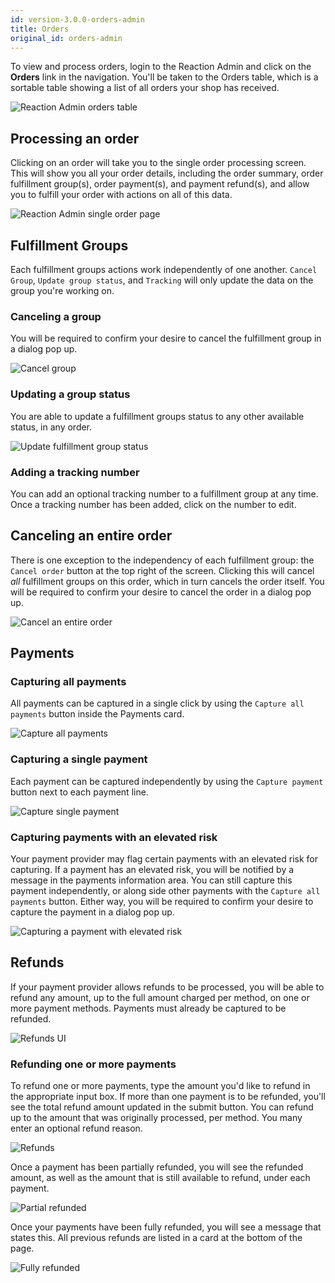 ```yaml
---
id: version-3.0.0-orders-admin
title: Orders
original_id: orders-admin
---
```


To view and process orders, login to the Reaction Admin and click on the <i class="font-icon fa fa-inbox"></i> **Orders** link in the navigation. You'll be taken to the Orders table, which is a sortable table showing a list of all orders your shop has received.

![](/assets/operator-guide-orders-table.png "Reaction Admin orders table")

## Processing an order

Clicking on an order will take you to the single order processing screen. This will show you all your order details, including the order summary, order fulfillment group(s), order payment(s), and payment refund(s), and allow you to fulfill your order with actions on all of this data.

![](/assets/operator-guide-single-order.png "Reaction Admin single order page")

## Fulfillment Groups

Each fulfillment groups actions work independently of one another. `Cancel Group`, `Update group status`, and `Tracking` will only update the data on the group you're working on.

### Canceling a group

You will be required to confirm your desire to cancel the fulfillment group in a dialog pop up.

![](/assets/operator-guide-cancel-group.png "Cancel group")

### Updating a group status

You are able to update a fulfillment groups status to any other available status, in any order.

![](/assets/operator-guide-update-group-status.png "Update fulfillment group status")

### Adding a tracking number

You can add an optional tracking number to a fulfillment group at any time. Once a tracking number has been added, click on the number to edit.

## Canceling an entire order

There is one exception to the independency of each fulfillment group: the `Cancel order` button at the top right of the screen. Clicking this will cancel _*all*_ fulfillment groups on this order, which in turn cancels the order itself. You will be required to confirm your desire to cancel the order in a dialog pop up.

![](/assets/operator-guide-single-order-cancel-order.png "Cancel an entire order")

## Payments

### Capturing all payments

All payments can be captured in a single click by using the `Capture all payments` button inside the Payments card.

![](/assets/operator-guide-capture-all-payments.png "Capture all payments")

### Capturing a single payment

Each payment can be captured independently by using the `Capture payment` button next to each payment line.

![](/assets/operator-guide-capture-single-payment.png "Capture single payment")

### Capturing payments with an elevated risk

Your payment provider may flag certain payments with an elevated risk for capturing. If a payment has an elevated risk, you will be notified by a message in the payments information area. You can still capture this payment independently, or along side other payments with the `Capture all payments` button. Either way, you will be required to confirm your desire to capture the payment in a dialog pop up.

![](/assets/operator-guide-single-order-elevated-risk-payment.png "Capturing a payment with elevated risk")

## Refunds

If your payment provider allows refunds to be processed, you will be able to refund any amount, up to the full amount charged per method, on one or more payment methods. Payments must already be captured to be refunded.

![](/assets/operator-guide-single-order-refunds.png "Refunds UI")

### Refunding one or more payments

To refund one or more payments, type the amount you'd like to refund in the appropriate input box. If more than one payment is to be refunded, you'll see the total refund amount updated in the submit button. You can refund up to the amount that was originally processed, per method. You many enter an optional refund reason.

![](/assets/operator-guide-refunds.png "Refunds")

Once a payment has been partially refunded, you will see the refunded amount, as well as the amount that is still available to refund, under each payment.

![](/assets/operator-guide-partial-refunds.png "Partial refunded")

Once your payments have been fully refunded, you will see a message that states this. All previous refunds are listed in a card at the bottom of the page.

![](/assets/operator-guide-fully-refunded.png "Fully refunded")
